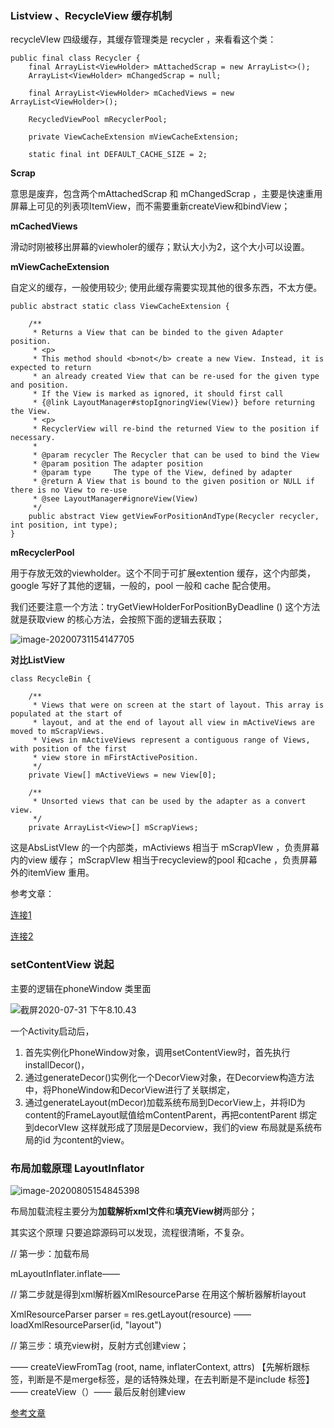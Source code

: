 ### Listview 、RecycleView 缓存机制

recycleVIew 四级缓存，其缓存管理类是 recycler ，来看看这个类：

```
public final class Recycler {
    final ArrayList<ViewHolder> mAttachedScrap = new ArrayList<>();
    ArrayList<ViewHolder> mChangedScrap = null;

    final ArrayList<ViewHolder> mCachedViews = new ArrayList<ViewHolder>();

    RecycledViewPool mRecyclerPool;

    private ViewCacheExtension mViewCacheExtension;

    static final int DEFAULT_CACHE_SIZE = 2;
```

**Scrap** 

意思是废弃，包含两个mAttachedScrap 和 mChangedScrap ，主要是快速重用屏幕上可见的列表项ItemView，而不需要重新createView和bindView；

**mCachedViews**

滑动时刚被移出屏幕的viewholer的缓存；默认大小为2，这个大小可以设置。

**mViewCacheExtension**

自定义的缓存，一般使用较少; 使用此缓存需要实现其他的很多东西，不太方便。

```
public abstract static class ViewCacheExtension {

    /**
     * Returns a View that can be binded to the given Adapter position.
     * <p>
     * This method should <b>not</b> create a new View. Instead, it is expected to return
     * an already created View that can be re-used for the given type and position.
     * If the View is marked as ignored, it should first call
     * {@link LayoutManager#stopIgnoringView(View)} before returning the View.
     * <p>
     * RecyclerView will re-bind the returned View to the position if necessary.
     *
     * @param recycler The Recycler that can be used to bind the View
     * @param position The adapter position
     * @param type     The type of the View, defined by adapter
     * @return A View that is bound to the given position or NULL if there is no View to re-use
     * @see LayoutManager#ignoreView(View)
     */
    public abstract View getViewForPositionAndType(Recycler recycler, int position, int type);
}
```

**mRecyclerPool**

用于存放无效的viewholder。这个不同于可扩展extention 缓存，这个内部类，google 写好了其他的逻辑，一般的，pool 一般和 cache 配合使用。

我们还要注意一个方法：tryGetViewHolderForPositionByDeadline ()  这个方法就是获取view 的核心方法，会按照下面的逻辑去获取；

<img src="https://tva1.sinaimg.cn/large/007S8ZIlgy1gha75zhzy8j30fb0sxq7g.jpg" alt="image-20200731154147705"  />

**对比ListView**

```
class RecycleBin {
  
    /**
     * Views that were on screen at the start of layout. This array is populated at the start of
     * layout, and at the end of layout all view in mActiveViews are moved to mScrapViews.
     * Views in mActiveViews represent a contiguous range of Views, with position of the first
     * view store in mFirstActivePosition.
     */
    private View[] mActiveViews = new View[0];

    /**
     * Unsorted views that can be used by the adapter as a convert view.
     */
    private ArrayList<View>[] mScrapViews;
```

这是AbsListVIew 的一个内部类，mActiviews 相当于 mScrapVIew ，负责屏幕内的view 缓存； mScrapVIew 相当于recycleview的pool 和cache ，负责屏幕外的itemView 重用。

参考文章：

[连接1](https://mp.weixin.qq.com/s?__biz=MzA3NTYzODYzMg==&mid=2653578065&idx=2&sn=25e64a8bb7b5934cf0ce2e49549a80d6&chksm=84b3b156b3c43840061c28869671da915a25cf3be54891f040a3532e1bb17f9d32e244b79e3f&scene=4#wechat_redirect)

[连接2](https://mp.weixin.qq.com/s/Qey-3JDdKYG04mo9WeBZ2g)



### setContentView 说起

主要的逻辑在phoneWindow 类里面

![截屏2020-07-31 下午8.10.43](https://tva1.sinaimg.cn/large/007S8ZIlgy1ghaeyjquz6j310a0u011q.jpg)

一个Activity启动后，

1. 首先实例化PhoneWindow对象，调用setContentView时，首先执行installDecor()，
2. 通过generateDecor()实例化一个DecorView对象，在Decorview构造方法中，将PhoneWindow和DecorView进行了关联绑定，
3. 通过generateLayout(mDecor)加载系统布局到DecorView上，并将ID为content的FrameLayout赋值给mContentParent，再把contentParent 绑定到decorVIew 这样就形成了顶层是Decorview，我们的view 布局就是系统布局的id 为content的view。

### 布局加载原理 LayoutInflator

![image-20200805154845398](https://tva1.sinaimg.cn/large/007S8ZIlgy1ghfzgqcevej31t60i67bm.jpg)

布局加载流程主要分为**加载解析xml文件**和**填充View树**两部分；



其实这个原理 只要追踪源码可以发现，流程很清晰，不复杂。

// 第一步：加载布局

mLayoutInflater.inflate——

// 第二步就是得到xml解析器XmlResourceParse 在用这个解析器解析layout

XmlResourceParser parser = res.getLayout(resource) ——loadXmlResourceParser(id, "layout") 

// 第三步：填充view树，反射方式创建view；

—— createViewFromTag (root, name, inflaterContext, attrs) 【先解析跟标签，判断是不是merge标签，是的话特殊处理，在去判断是不是include 标签】—— createView（）—— 最后反射创建view 

[参考文章](https://www.jianshu.com/p/8ca35e86d476)

